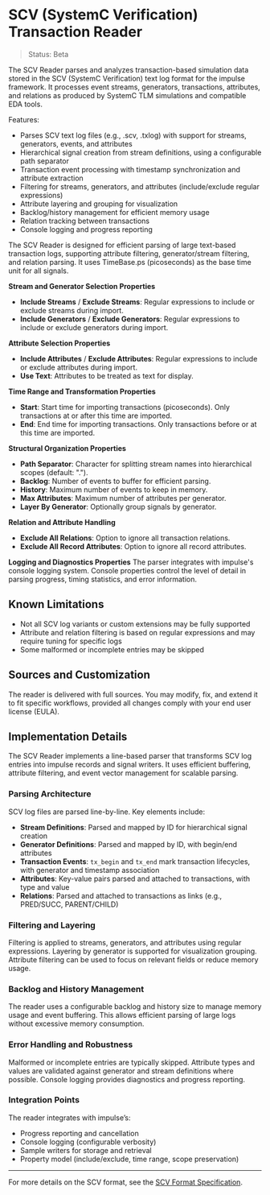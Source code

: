 # SCV (SystemC Verification) Transaction Reader

> Status: Beta

The SCV Reader parses and analyzes transaction-based simulation data stored in the SCV (SystemC Verification) text log format for the impulse framework. It processes event streams, generators, transactions, attributes, and relations as produced by SystemC TLM simulations and compatible EDA tools.

Features:
- Parses SCV text log files (e.g., .scv, .txlog) with support for streams, generators, events, and attributes
- Hierarchical signal creation from stream definitions, using a configurable path separator
- Transaction event processing with timestamp synchronization and attribute extraction
- Filtering for streams, generators, and attributes (include/exclude regular expressions)
- Attribute layering and grouping for visualization
- Backlog/history management for efficient memory usage
- Relation tracking between transactions
- Console logging and progress reporting

The SCV Reader is designed for efficient parsing of large text-based transaction logs, supporting attribute filtering, generator/stream filtering, and relation parsing. It uses TimeBase.ps (picoseconds) as the base time unit for all signals.

**Stream and Generator Selection Properties**
- **Include Streams** / **Exclude Streams**: Regular expressions to include or exclude streams during import.
- **Include Generators** / **Exclude Generators**: Regular expressions to include or exclude generators during import.

**Attribute Selection Properties**
- **Include Attributes** / **Exclude Attributes**: Regular expressions to include or exclude attributes during import.
- **Use Text**: Attributes to be treated as text for display.

**Time Range and Transformation Properties**
- **Start**: Start time for importing transactions (picoseconds). Only transactions at or after this time are imported.
- **End**: End time for importing transactions. Only transactions before or at this time are imported.

**Structural Organization Properties**
- **Path Separator**: Character for splitting stream names into hierarchical scopes (default: ".").
- **Backlog**: Number of events to buffer for efficient parsing.
- **History**: Maximum number of events to keep in memory.
- **Max Attributes**: Maximum number of attributes per generator.
- **Layer By Generator**: Optionally group signals by generator.

**Relation and Attribute Handling**
- **Exclude All Relations**: Option to ignore all transaction relations.
- **Exclude All Record Attributes**: Option to ignore all record attributes.

**Logging and Diagnostics Properties**
The parser integrates with impulse's console logging system. Console properties control the level of detail in parsing progress, timing statistics, and error information.

## Known Limitations

- Not all SCV log variants or custom extensions may be fully supported
- Attribute and relation filtering is based on regular expressions and may require tuning for specific logs
- Some malformed or incomplete entries may be skipped

## Sources and Customization

The reader is delivered with full sources. You may modify, fix, and extend it to fit specific workflows, provided all changes comply with your end user license (EULA).

## Implementation Details

The SCV Reader implements a line-based parser that transforms SCV log entries into impulse records and signal writers. It uses efficient buffering, attribute filtering, and event vector management for scalable parsing.

### Parsing Architecture

SCV log files are parsed line-by-line. Key elements include:
- **Stream Definitions**: Parsed and mapped by ID for hierarchical signal creation
- **Generator Definitions**: Parsed and mapped by ID, with begin/end attributes
- **Transaction Events**: `tx_begin` and `tx_end` mark transaction lifecycles, with generator and timestamp association
- **Attributes**: Key-value pairs parsed and attached to transactions, with type and value
- **Relations**: Parsed and attached to transactions as links (e.g., PRED/SUCC, PARENT/CHILD)

### Filtering and Layering

Filtering is applied to streams, generators, and attributes using regular expressions. Layering by generator is supported for visualization grouping. Attribute filtering can be used to focus on relevant fields or reduce memory usage.

### Backlog and History Management

The reader uses a configurable backlog and history size to manage memory usage and event buffering. This allows efficient parsing of large logs without excessive memory consumption.

### Error Handling and Robustness

Malformed or incomplete entries are typically skipped. Attribute types and values are validated against generator and stream definitions where possible. Console logging provides diagnostics and progress reporting.

### Integration Points

The reader integrates with impulse’s:
- Progress reporting and cancellation
- Console logging (configurable verbosity)
- Sample writers for storage and retrieval
- Property model (include/exclude, time range, scope preservation)

---

For more details on the SCV format, see the [SCV Format Specification](scv-format.md).
